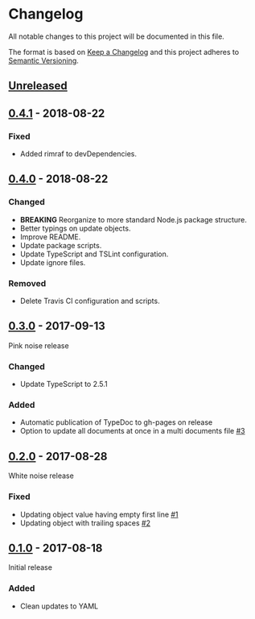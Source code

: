 # Changelog

All notable changes to this project will be documented in this file.

The format is based on [Keep a Changelog](http://keepachangelog.com/)
and this project adheres to [Semantic Versioning](http://semver.org/).

## [Unreleased](https://github.com/atomist/yaml-updater/compare/0.4.1...HEAD)

## [0.4.1](https://github.com/atomist/yaml-updater/compare/0.4.0...0.4.1) - 2018-08-22

### Fixed

-   Added rimraf to devDependencies.

## [0.4.0](https://github.com/atomist/yaml-updater/compare/0.3.0...0.4.0) - 2018-08-22

### Changed

-   **BREAKING** Reorganize to more standard Node.js package structure.
-   Better typings on update objects.
-   Improve README.
-   Update package scripts.
-   Update TypeScript and TSLint configuration.
-   Update ignore files.

### Removed

-   Delete Travis CI configuration and scripts.

## [0.3.0](https://github.com/atomist/yaml-updater/compare/0.2.0...0.3.0) - 2017-09-13

Pink noise release

### Changed

-   Update TypeScript to 2.5.1

### Added

-   Automatic publication of TypeDoc to gh-pages on release
-   Option to update all documents at once in a multi documents file [#3](https://github.com/atomist/yaml-updater/issues/3)

## [0.2.0](https://github.com/atomist/yaml-updater/compare/0.1.0...0.2.0) - 2017-08-28

White noise release

### Fixed

-   Updating object value having empty first line [#1](https://github.com/atomist/yaml-updater/issues/1)
-   Updating object with trailing spaces [#2](https://github.com/atomist/yaml-updater/issues/2)

## [0.1.0](https://github.com/atomist/yaml-updater/releases/tag/0.1.0) - 2017-08-18

Initial release

### Added

-   Clean updates to YAML
